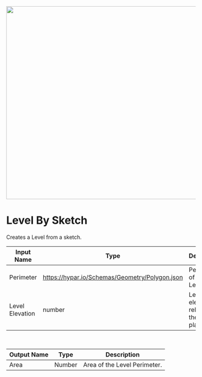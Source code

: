 <img src="preview.png" width="512">

# Level By Sketch

Creates a Level from a sketch.

|Input Name|Type|Description|
|---|---|---|
|Perimeter|https://hypar.io/Schemas/Geometry/Polygon.json|Perimeter of the Level.|
|Level Elevation|number|Level elevation relative to the zero plane.|


<br>

|Output Name|Type|Description|
|---|---|---|
|Area|Number|Area of the Level Perimeter.|

